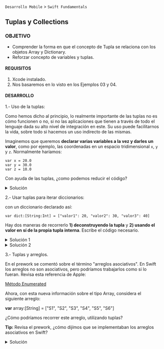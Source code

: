  

`Desarrollo Mobile` > `Swift Fundamentals`
	
## Tuplas y Collections

### OBJETIVO 

- Comprender la forma en que el concepto de Tupla se relaciona con los objetos Array y Dictionary.
- Reforzar concepto de variables y tuplas.

#### REQUISITOS 

1. Xcode instalado.
2. Nos basaremos en lo visto en los Ejemplos 03 y 04.

#### DESARROLLO

1.- Uso de la tuplas:

Como hemos dicho al principio, lo realmente importante de las tuplas no es cómo funcionen o no, si no las aplicaciones que tienen a través de todo el lenguaje dada su alto nivel de integración en este. Su uso puede facilitarnos la vida, sobre todo si hacemos un uso indirecto de las mismas.

Imaginemos que queremos **declarar varias variables a la vez y darles un valor**, como por ejemplo, las coordenadas en un espacio tridimensional `x`, `y` y `z`. Normalmente haríamos:

```
var x = 20.0
var y = 30.0
var z = 10.0
```

Con ayuda de las tuplas, ¿como podemos reducir el código?

<details>
        <summary>Solución</summary>
        <p> var (x, y, z) = (20.0, 30.0, 10.0)</p>
</details>

2.- Usar tuplas para iterar diccionarios:

con un diccionario declarado así:

```
var dict:[String:Int] = ["valor1": 20, "valor2": 30, "valor3": 40]
```

Hay dos maneras de recorrerlo **1) deconstruyendo la tupla**  y **2) usando el valor en sí de la propia tupla interna**.  Escribe el código necesario.

<details>
        <summary>Solución 1</summary>
        <p> for (valor, indice) in dict {<br>
    print(valor)<br>
    print(indice)<br>
}</p>
</details>   

<details>
        <summary>Solución 2</summary>
        <p> for tupla in dict {<br>
    print(tupla.0)<br>
    print(tupla.1)<br>
}</p>
</details>

3.- Tuplas y arreglos.

En el prework se comentó sobre el término "arreglos asociativos". En Swift los arreglos no son asociativos, pero podríamos trabajarlos como si lo fueran. Revisa esta referencia de Apple:

[Método Enumerated](https://developer.apple.com/documentation/swift/array/1687832-enumerated)

Ahora, con esta nueva información sobre el tipo Array, considera el siguiente arreglo:

**var** array:[String] = ["S1", "S2", "S3", "S4", "S5", "S6"]

¿Cómo podríamos recorrer este arreglo, utilizando tuplas? 

**Tip:** Revisa el prework, ¿cómo dijímos que se implementaban los arreglos asociativos en Swift?

<details>
	<summary>Solución</summary>
  <p> for tupla in array.enumerated() {<br>
  	print(tupla.0)<br>
    print(tupla.1)<br>
  }</p>
  <b>Claro! con el método enumerated() un Array se "convierte" en un Dictionary donde la llave es el número, o sea, el índice de cada posición, así que la solución es igual que en el punto 2.</b>
</details> 


